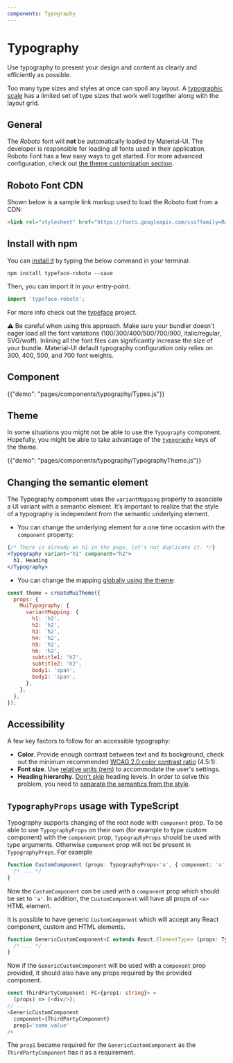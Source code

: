 ```yaml
---
components: Typography
---
```


# Typography

<p class="description">Use typography to present your design and content as clearly and efficiently as possible.</p>

Too many type sizes and styles at once can spoil any layout.
A [typographic scale](https://material.io/design/typography/#type-scale) has a limited set of type sizes that work well together along with the layout grid.

## General

The *Roboto* font will **not** be automatically loaded by Material-UI.
The developer is responsible for loading all fonts used in their application.
Roboto Font has a few easy ways to get started. For more advanced configuration, check out
[the theme customization section](/customization/typography/).

## Roboto Font CDN

Shown below is a sample link markup used to load the Roboto font from a CDN:

```html
<link rel="stylesheet" href="https://fonts.googleapis.com/css?family=Roboto:300,400,500,700&display=swap" />
```

## Install with npm

You can [install it](https://www.npmjs.com/package/typeface-roboto) by typing the below command in your terminal:

`npm install typeface-roboto --save`

Then, you can import it in your entry-point.

```js
import 'typeface-roboto';
```

For more info check out the [typeface](https://github.com/KyleAMathews/typefaces/tree/master/packages/roboto) project.

⚠️ Be careful when using this approach.
Make sure your bundler doesn't eager load all the font variations (100/300/400/500/700/900, italic/regular, SVG/woff).
Inlining all the font files can significantly increase the size of your bundle.
Material-UI default typography configuration only relies on 300, 400, 500, and 700 font weights.

## Component

{{"demo": "pages/components/typography/Types.js"}}

## Theme

In some situations you might not be able to use the `Typography` component.
Hopefully, you might be able to take advantage of the [`typography`](/customization/default-theme/?expand-path=$.typography) keys of the theme.

{{"demo": "pages/components/typography/TypographyTheme.js"}}

## Changing the semantic element

The Typography component uses the `variantMapping` property to associate a UI variant with a semantic element.
It’s important to realize that the style of a typography is independent from the semantic underlying element.

- You can change the underlying element for a one time occasion with the `component` property:

```jsx
{/* There is already an h1 in the page, let's not duplicate it. */}
<Typography variant="h1" component="h2">
  h1. Heading
</Typography>
```

- You can change the mapping [globally using the theme](/customization/globals/#default-props):

```js
const theme = createMuiTheme({
  props: {
    MuiTypography: {
      variantMapping: {
        h1: 'h2',
        h2: 'h2',
        h3: 'h2',
        h4: 'h2',
        h5: 'h2',
        h6: 'h2',
        subtitle1: 'h2',
        subtitle2: 'h2',
        body1: 'span',
        body2: 'span',
      },
    },
  },
});
```

## Accessibility

A few key factors to follow for an accessible typography:

- **Color**. Provide enough contrast between text and its background, check out the minimum recommended [WCAG 2.0 color contrast ratio](https://www.w3.org/TR/UNDERSTANDING-WCAG20/visual-audio-contrast-contrast.html) (4.5:1).
- **Font size**. Use [relative units (rem)](/customization/typography/#font-size) to accommodate the user's settings.
- **Heading hierarchy**. [Don't skip](https://www.w3.org/WAI/tutorials/page-structure/headings/) heading levels. In order to solve this problem, you need to [separate the semantics from the style](#changing-the-semantic-element).

## `TypographyProps` usage with TypeScript

Typography supports changing of the root node with `component` prop. To be able to use `TypographyProps` on their own (for example to type custom component) with the `component` prop, `TypographyProps` should be used with type arguments. Otherwise `component` prop will not be present in `TypographyProps`.
For example 
```ts
function CustomComponent (props: TypographyProps<'a', { component: 'a' }>) { 
  /* ... */
}
```
Now the `CustomComponent` can be used with a `component` prop which should be set to `'a'`. In addition, the `CustomComponent` will have all props of `<a>` HTML element.

It is possible to have generic `CustomComponent` which will accept any React component, custom and HTML elements. 
```ts
function GenericCustomComponent<C extends React.ElementType> (props: TypographyProps<C, {component?: C}>) { 
  /* ... */ 
}
```
Now if the `GenericCustomComponent` will be used with a `component` prop provided, it should also have any props required by the provided component.
```ts
const ThirdPartyComponent: FC<{prop1: string}> = 
  (props) => (<div/>);
// ...
<GenericCustomComponent 
  component={ThirdPartyComponent} 
  prop1='some value'
/>
```
The `prop1` became required for the `GenericCustomComponent` as the `ThirdPartyComponent` has it as a requirement.